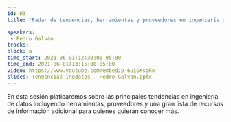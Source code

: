 ```yaml
---
id: D3
title: "Radar de tendencias, herramientas y proveedores en ingeniería de datos"

speakers:
 - Pedro Galván
tracks:
block: a
time_start: 2021-06-01T12:30:00-05:00
time_end: 2021-06-01T13:15:00-05:00
video: https://www.youtube.com/embed/p-6uiGKsgRo
slides: Tendencias ingdatos - Pedro Galvan.pptx
---
```


En esta sesión platicaremos sobre las principales tendencias en ingeniería de datos incluyendo herramientas, proveedores y una gran lista de recursos de información adicional para quienes quieran conocer más. 
